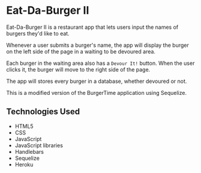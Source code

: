 # Eat-Da-Burger II

Eat-Da-Burger II is a restaurant app that lets users input the names of burgers they'd like to eat.

Whenever a user submits a burger's name, the app will display the burger on the left side of the page in a waiting to be devoured area.

Each burger in the waiting area also has a `Devour It!` button. When the user clicks it, the burger will move to the right side of the page.

The app will stores every burger in a database, whether devoured or not.

This is a modified version of the BurgerTime application using Sequelize.


## Technologies Used
- HTML5
- CSS
- JavaScript
- JavaScript libraries
- Handlebars
- Sequelize
- Heroku
